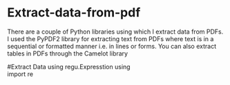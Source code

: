 # Extract-data-from-pdf

There are a couple of Python libraries using which  I  extract data from PDFs. I used  the PyPDF2 library for extracting text from PDFs where text is in a sequential or formatted manner i.e. in lines or forms. You can also extract tables in PDFs through the Camelot library

#Extract Data using  regu.Expresstion
using  
import re
